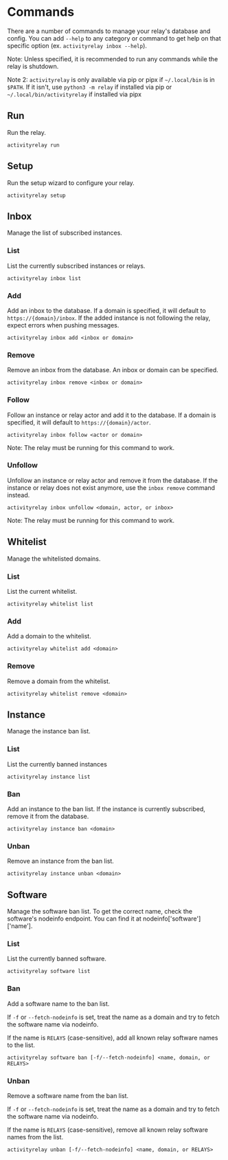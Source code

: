 # Commands

There are a number of commands to manage your relay's database and config. You can add `--help` to
any category or command to get help on that specific option (ex. `activityrelay inbox --help`).

Note: Unless specified, it is recommended to run any commands while the relay is shutdown.

Note 2: `activityrelay` is only available via pip or pipx if `~/.local/bin` is in `$PATH`. If it
isn't, use `python3 -m relay` if installed via pip or `~/.local/bin/activityrelay` if installed
via pipx


## Run

Run the relay.

	activityrelay run


## Setup

Run the setup wizard to configure your relay.

	activityrelay setup


## Inbox

Manage the list of subscribed instances.


### List

List the currently subscribed instances or relays.

	activityrelay inbox list


### Add

Add an inbox to the database. If a domain is specified, it will default to `https://{domain}/inbox`.
If the added instance is not following the relay, expect errors when pushing messages.

	activityrelay inbox add <inbox or domain>


### Remove

Remove an inbox from the database. An inbox or domain can be specified.

	activityrelay inbox remove <inbox or domain>


### Follow

Follow an instance or relay actor and add it to the database. If a domain is specified, it will
default to `https://{domain}/actor`.

	activityrelay inbox follow <actor or domain>

Note: The relay must be running for this command to work.


### Unfollow

Unfollow an instance or relay actor and remove it from the database. If the instance or relay does
not exist anymore, use the `inbox remove` command instead.

	activityrelay inbox unfollow <domain, actor, or inbox>

Note: The relay must be running for this command to work.


## Whitelist

Manage the whitelisted domains.


### List

List the current whitelist.

	activityrelay whitelist list


### Add

Add a domain to the whitelist.

	activityrelay whitelist add <domain>


### Remove

Remove a domain from the whitelist.

	activityrelay whitelist remove <domain>


## Instance

Manage the instance ban list.


### List

List the currently banned instances

	activityrelay instance list


### Ban

Add an instance to the ban list. If the instance is currently subscribed, remove it from the
database. 

	activityrelay instance ban <domain>


### Unban

Remove an instance from the ban list.

	activityrelay instance unban <domain>


## Software

Manage the software ban list. To get the correct name, check the software's nodeinfo endpoint.
You can find it at nodeinfo\['software']\['name'].


### List

List the currently banned software.

	activityrelay software list


### Ban

Add a software name to the ban list.

If `-f` or `--fetch-nodeinfo` is set, treat the name as a domain and try to fetch the software
name via nodeinfo.

If the name is `RELAYS` (case-sensitive), add all known relay software names to the list.

	activityrelay software ban [-f/--fetch-nodeinfo] <name, domain, or RELAYS>


### Unban

Remove a software name from the ban list.

If `-f` or `--fetch-nodeinfo` is set, treat the name as a domain and try to fetch the software
name via nodeinfo.

If the name is `RELAYS` (case-sensitive), remove all known relay software names from the list.

	activityrelay unban [-f/--fetch-nodeinfo] <name, domain, or RELAYS>
